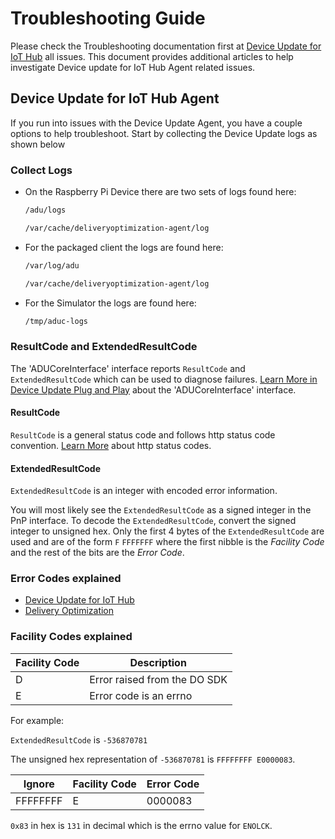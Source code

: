# Troubleshooting Guide

Please check the Troubleshooting documentation first at [Device Update for IoT Hub](Aka.ms/iot-hub-device-update-docs) all issues. This document provides additional articles to help investigate Device update for IoT Hub Agent related issues.

## Device Update for IoT Hub Agent

If you run into issues with the Device Update Agent, you have a couple options to help troubleshoot. Start by collecting the Device Update logs as shown below

### Collect Logs

* On the Raspberry Pi Device there are two sets of logs found here:

    ```markdown
    /adu/logs
    ```

    ```markdown
    /var/cache/deliveryoptimization-agent/log
    ```

* For the packaged client the logs are found here:

    ```markdown
    /var/log/adu
    ```

    ```markdown
    /var/cache/deliveryoptimization-agent/log
    ```

* For the Simulator the logs are found here:

    ```markdown
    /tmp/aduc-logs
    ```

### ResultCode and ExtendedResultCode

The 'ADUCoreInterface' interface reports `ResultCode` and
`ExtendedResultCode` which can be used to diagnose failures. [Learn
More in Device Update Plug and Play](https://docs.microsoft.com/azure/iot-hub-device-update-docs/concepts-device-update-plug-and-play) about the 'ADUCoreInterface' interface.

#### ResultCode

`ResultCode` is a general status code and follows http status code convention.
[Learn More](https://www.w3.org/Protocols/rfc2616/rfc2616-sec10.html) about http
status codes.

#### ExtendedResultCode

`ExtendedResultCode` is an integer with encoded error information.

You will most likely see the `ExtendedResultCode` as a signed integer in the PnP
interface. To decode the `ExtendedResultCode`, convert the signed integer to
unsigned hex. Only the first 4 bytes of the `ExtendedResultCode` are used and
are of the form `F` `FFFFFFF` where the first nibble is the *Facility Code* and
the rest of the bits are the *Error Code*.

### Error Codes explained

* [Device Update for IoT Hub](https://github.com/Azure/iot-hub-device-update/blob/main/src/inc/aduc/result.h)
* [Delivery Optimization](https://github.com/microsoft/do-client/blob/main/client-lite/src/include/do_error.h)

### Facility Codes explained

| Facility Code     | Description  |
|-------------------|--------------|
| D                 | Error raised from the DO SDK|
| E                 | Error code is an errno |

For example:

`ExtendedResultCode` is `-536870781`

The unsigned hex representation of `-536870781` is `FFFFFFFF E0000083`.

| Ignore    | Facility Code  | Error Code   |
|-----------|----------------|--------------|
| FFFFFFFF  | E              | 0000083      |

`0x83` in hex is `131` in decimal which is the errno value for `ENOLCK`.
